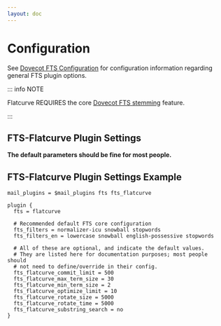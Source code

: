 ```yaml
---
layout: doc
---
```


<script setup>
import { data } from './data/configuration.data.js'
import ConfigurationComponent from './components/ConfigurationComponent.vue'
</script>

# Configuration

See [Dovecot FTS Configuration](https://doc.dovecot.org/configuration_manual/fts/) for configuration information regarding general FTS plugin options.

::: info NOTE

Flatcurve REQUIRES the core [Dovecot FTS stemming](https://doc.dovecot.org/configuration_manual/fts/tokenization/) feature.

:::

## FTS-Flatcurve Plugin Settings

**The default parameters should be fine for most people.**

<template v-for="(v, k) in data">

## `{{ k }}`

<ConfigurationComponent :config="v" />

</template>

## FTS-Flatcurve Plugin Settings Example

```
mail_plugins = $mail_plugins fts fts_flatcurve

plugin {
  fts = flatcurve

  # Recommended default FTS core configuration
  fts_filters = normalizer-icu snowball stopwords
  fts_filters_en = lowercase snowball english-possessive stopwords

  # All of these are optional, and indicate the default values.
  # They are listed here for documentation purposes; most people should
  # not need to define/override in their config.
  fts_flatcurve_commit_limit = 500
  fts_flatcurve_max_term_size = 30
  fts_flatcurve_min_term_size = 2
  fts_flatcurve_optimize_limit = 10
  fts_flatcurve_rotate_size = 5000
  fts_flatcurve_rotate_time = 5000
  fts_flatcurve_substring_search = no
}
```
